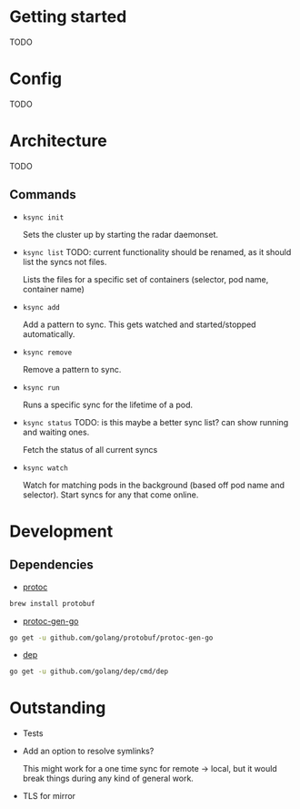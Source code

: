 
# Getting started

TODO

# Config

TODO

# Architecture

TODO

## Commands

- `ksync init`

  Sets the cluster up by starting the radar daemonset.

- `ksync list` TODO: current functionality should be renamed, as it should list the syncs not files.

  Lists the files for a specific set of containers (selector, pod name, container name)

- `ksync add`

  Add a pattern to sync. This gets watched and started/stopped automatically.

- `ksync remove`

  Remove a pattern to sync.

- `ksync run`

  Runs a specific sync for the lifetime of a pod.

- `ksync status` TODO: is this maybe a better sync list? can show running and waiting ones.

  Fetch the status of all current syncs

- `ksync watch`

  Watch for matching pods in the background (based off pod name and selector). Start syncs for any that come online.

# Development

## Dependencies

- [protoc][protoc]

```bash
brew install protobuf
```

- [protoc-gen-go][protoc-gen-go]

```bash
go get -u github.com/golang/protobuf/protoc-gen-go
```

- [dep][dep]

```bash
go get -u github.com/golang/dep/cmd/dep
```

# Outstanding

- Tests
- Add an option to resolve symlinks?

  This might work for a one time sync for remote -> local, but it would break things during any kind of general work.

- TLS for mirror

[protoc]: https://github.com/golang/protobuf/
[protoc-gen-go]: https://github.com/golang/protobuf/
[dep]: https://github.com/golang/dep/
